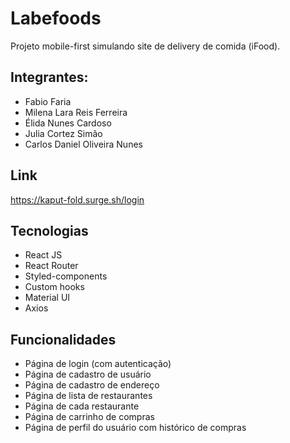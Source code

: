 # Labefoods

Projeto mobile-first simulando site de delivery de comida (iFood).

## Integrantes: 

- Fabio Faria
- Milena Lara Reis Ferreira
- Élida Nunes Cardoso
- Julia Cortez Simão
- Carlos Daniel Oliveira Nunes

## Link
https://kaput-fold.surge.sh/login

## Tecnologias

- React JS
- React Router
- Styled-components
- Custom hooks
- Material UI
- Axios

## Funcionalidades

- Página de login (com autenticação)
- Página de cadastro de usuário
- Página de cadastro de endereço
- Página de lista de restaurantes
- Página de cada restaurante
- Página de carrinho de compras
- Página de perfil do usuário com histórico de compras
